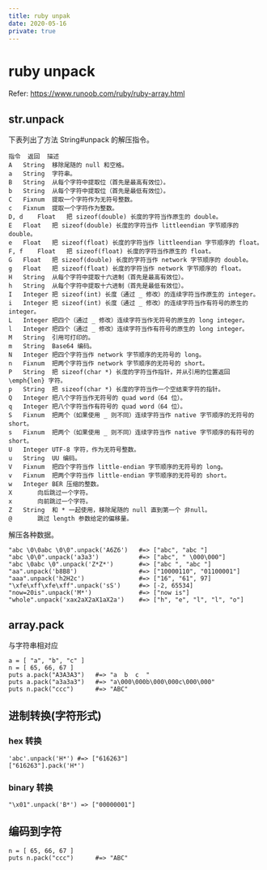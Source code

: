 ```yaml
---
title: ruby unpak
date: 2020-05-16
private: true
---
```

# ruby unpack
Refer: https://www.runoob.com/ruby/ruby-array.html
## str.unpack
下表列出了方法 String#unpack 的解压指令。

    指令	返回	描述
    A	String	移除尾随的 null 和空格。
    a	String	字符串。
    B	String	从每个字符中提取位（首先是最高有效位）。
    b	String	从每个字符中提取位（首先是最低有效位）。
    C	Fixnum	提取一个字符作为无符号整数。
    c	Fixnum	提取一个字符作为整数。
    D, d	Float	把 sizeof(double) 长度的字符当作原生的 double。
    E	Float	把 sizeof(double) 长度的字符当作 littleendian 字节顺序的 double。
    e	Float	把 sizeof(float) 长度的字符当作 littleendian 字节顺序的 float。
    F, f	Float	把 sizeof(float) 长度的字符当作原生的 float。
    G	Float	把 sizeof(double) 长度的字符当作 network 字节顺序的 double。
    g	Float	把 sizeof(float) 长度的字符当作 network 字节顺序的 float。
    H	String	从每个字符中提取十六进制（首先是最高有效位）。
    h	String	从每个字符中提取十六进制（首先是最低有效位）。
    I	Integer	把 sizeof(int) 长度（通过 _ 修改）的连续字符当作原生的 integer。
    i	Integer	把 sizeof(int) 长度（通过 _ 修改）的连续字符当作有符号的原生的 integer。
    L	Integer	把四个（通过 _ 修改）连续字符当作无符号的原生的 long integer。
    l	Integer	把四个（通过 _ 修改）连续字符当作有符号的原生的 long integer。
    M	String	引用可打印的。
    m	String	Base64 编码。
    N	Integer	把四个字符当作 network 字节顺序的无符号的 long。
    n	Fixnum	把两个字符当作 network 字节顺序的无符号的 short。
    P	String	把 sizeof(char *) 长度的字符当作指针，并从引用的位置返回 \emph{len} 字符。
    p	String	把 sizeof(char *) 长度的字符当作一个空结束字符的指针。
    Q	Integer	把八个字符当作无符号的 quad word（64 位）。
    q	Integer	把八个字符当作有符号的 quad word（64 位）。
    S	Fixnum	把两个（如果使用 _ 则不同）连续字符当作 native 字节顺序的无符号的 short。
    s	Fixnum	把两个（如果使用 _ 则不同）连续字符当作 native 字节顺序的有符号的 short。
    U	Integer	UTF-8 字符，作为无符号整数。
    u	String	UU 编码。
    V	Fixnum	把四个字符当作 little-endian 字节顺序的无符号的 long。
    v	Fixnum	把两个字符当作 little-endian 字节顺序的无符号的 short。
    w	Integer	BER 压缩的整数。
    X	 	向后跳过一个字符。
    x	 	向前跳过一个字符。
    Z	String	和 * 一起使用，移除尾随的 null 直到第一个 非null。
    @	 	跳过 length 参数给定的偏移量。

解压各种数据。

    "abc \0\0abc \0\0".unpack('A6Z6')   #=> ["abc", "abc "]
    "abc \0\0".unpack('a3a3')           #=> ["abc", " \000\000"]
    "abc \0abc \0".unpack('Z*Z*')       #=> ["abc ", "abc "]
    "aa".unpack('b8B8')                 #=> ["10000110", "01100001"]
    "aaa".unpack('h2H2c')               #=> ["16", "61", 97]
    "\xfe\xff\xfe\xff".unpack('sS')     #=> [-2, 65534]
    "now=20is".unpack('M*')             #=> ["now is"]
    "whole".unpack('xax2aX2aX1aX2a')    #=> ["h", "e", "l", "l", "o"]

## array.pack
与字符串相对应

    a = [ "a", "b", "c" ]
    n = [ 65, 66, 67 ]
    puts a.pack("A3A3A3")   #=> "a  b  c  "
    puts a.pack("a3a3a3")   #=> "a\000\000b\000\000c\000\000"
    puts n.pack("ccc")      #=> "ABC"

## 进制转换(字符形式)
### hex 转换

    'abc'.unpack('H*') #=> ["616263"]
    ["616263"].pack('H*')
### binary 转换
    "\x01".unpack('B*') => ["00000001"]

## 编码到字符
    n = [ 65, 66, 67 ]
    puts n.pack("ccc")      #=> "ABC"